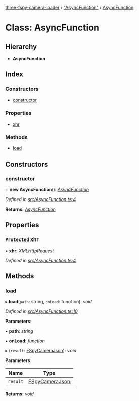 [three-fspy-camera-loader](../README.md) › ["AsyncFunction"](../modules/_asyncfunction_.md) › [AsyncFunction](_asyncfunction_.asyncfunction.md)

# Class: AsyncFunction

## Hierarchy

* **AsyncFunction**

## Index

### Constructors

* [constructor](_asyncfunction_.asyncfunction.md#constructor)

### Properties

* [xhr](_asyncfunction_.asyncfunction.md#protected-xhr)

### Methods

* [load](_asyncfunction_.asyncfunction.md#load)

## Constructors

###  constructor

\+ **new AsyncFunction**(): *[AsyncFunction](_asyncfunction_.asyncfunction.md)*

*Defined in [src/AsyncFunction.ts:4](https://github.com/nasikusa/THREE.FSpyCamera/blob/9e3dc6a/src/AsyncFunction.ts#L4)*

**Returns:** *[AsyncFunction](_asyncfunction_.asyncfunction.md)*

## Properties

### `Protected` xhr

• **xhr**: *XMLHttpRequest*

*Defined in [src/AsyncFunction.ts:4](https://github.com/nasikusa/THREE.FSpyCamera/blob/9e3dc6a/src/AsyncFunction.ts#L4)*

## Methods

###  load

▸ **load**(`path`: string, `onLoad`: function): *void*

*Defined in [src/AsyncFunction.ts:10](https://github.com/nasikusa/THREE.FSpyCamera/blob/9e3dc6a/src/AsyncFunction.ts#L10)*

**Parameters:**

▪ **path**: *string*

▪ **onLoad**: *function*

▸ (`result`: [FSpyCameraJson](../interfaces/_type_.fspycamerajson.md)): *void*

**Parameters:**

Name | Type |
------ | ------ |
`result` | [FSpyCameraJson](../interfaces/_type_.fspycamerajson.md) |

**Returns:** *void*
